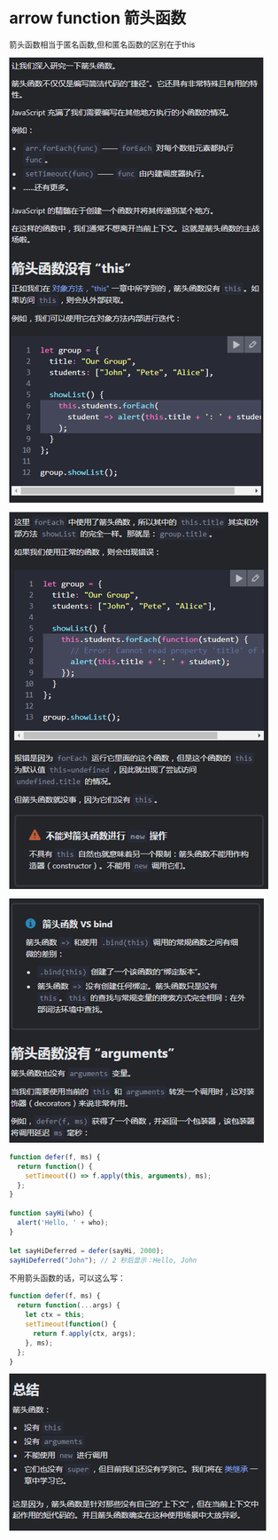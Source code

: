 # arrow function 箭头函数

箭头函数相当于匿名函数,但和匿名函数的区别在于this

![63](../../Image/javascript/63.png)

![64](../../Image/javascript/64.png)

![65](../../Image/javascript/65.png)

```JavaScript
function defer(f, ms) {
  return function() {
    setTimeout(() => f.apply(this, arguments), ms);
  };
}

function sayHi(who) {
  alert('Hello, ' + who);
}

let sayHiDeferred = defer(sayHi, 2000);
sayHiDeferred("John"); // 2 秒后显示：Hello, John
```

不用箭头函数的话，可以这么写：

```JavaScript
function defer(f, ms) {
  return function(...args) {
    let ctx = this;
    setTimeout(function() {
      return f.apply(ctx, args);
    }, ms);
  };
}
```

![66](../../Image/javascript/66.png)